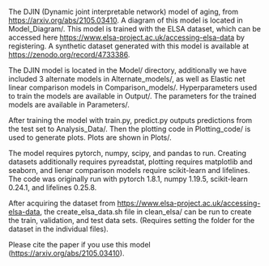 The DJIN (Dynamic joint interpretable network) model of aging, from https://arxiv.org/abs/2105.03410. A diagram of this model is located in Model_Diagram/. This model is trained with the ELSA dataset, which can be accessed here https://www.elsa-project.ac.uk/accessing-elsa-data by registering. A synthetic dataset generated with this model is available at https://zenodo.org/record/4733386.

The DJIN model is located in the Model/ directory, additionally we have included 3 alternate models in Alternate_models/, as well as Elastic net linear comparison models in Comparison_models/. Hyperparameters used to train the models are available in Output/. The parameters for the trained models are available in Parameters/.

After training the model with train.py, predict.py outputs predictions from the test set to Analysis_Data/. Then the plotting code in Plotting_code/ is used to generate plots. Plots are shown in Plots/.

The model requires pytorch, numpy, scipy, and pandas to run. Creating datasets additionally requires pyreadstat, plotting requires matplotlib and seaborn, and lienar comparison models require scikit-learn and lifelines. The code was originally run with pytorch 1.8.1, numpy 1.19.5, scikit-learn 0.24.1, and lifelines 0.25.8.

After acquiring the dataset from https://www.elsa-project.ac.uk/accessing-elsa-data, the create_elsa_data.sh file in clean_elsa/ can be run to create the train, validation, and test data sets. (Requires setting the folder for the dataset in the individual files).

Please cite the paper if you use this model (https://arxiv.org/abs/2105.03410).

